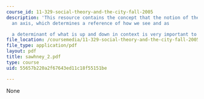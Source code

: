 ```yaml
---
course_id: 11-329-social-theory-and-the-city-fall-2005
description: 'This resource contains the concept that the notion of the Horizon as
  an axis, which determines a reference of how we see and as

  a determinant of what is up and down in context is very important to establish.'
file_location: /coursemedia/11-329-social-theory-and-the-city-fall-2005/55657b220a2f67643ed11c18f55151be_sawhney_2.pdf
file_type: application/pdf
layout: pdf
title: sawhney_2.pdf
type: course
uid: 55657b220a2f67643ed11c18f55151be

---
```

None